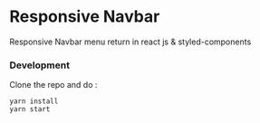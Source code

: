 # Responsive Navbar 

Responsive Navbar menu return in react js & styled-components

### Development

Clone the repo and do :

```
yarn install
yarn start
```
